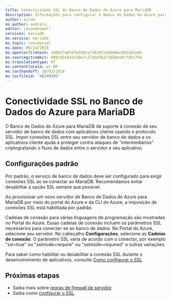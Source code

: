 ```yaml
---
title: Conectividade SSL do Banco de Dados do Azure para MariaDB
description: Informações para configurar o Banco de Dados do Azure para MariaDB e aplicativos associados a fim de usar as conexões SSL adequadamente
author: ajlam
ms.author: andrela
editor: jasonwhowell
services: mariadb
ms.service: mariadb
ms.topic: conceptual
ms.date: 09/24/2018
ms.openlocfilehash: 1d0b27a8fd7e3882a73624fa1b668ac602a85e6b
ms.sourcegitcommit: 609c85e433150e7c27abd3b373d56ee9cf95179a
ms.translationtype: HT
ms.contentlocale: pt-BR
ms.lasthandoff: 10/03/2018
ms.locfileid: "48249495"
---
```

# <a name="ssl-connectivity-in-azure-database-for-mariadb"></a>Conectividade SSL no Banco de Dados do Azure para MariaDB
O Banco de Dados do Azure para MariaDB dá suporte à conexão de seu servidor de banco de dados com aplicativos cliente usando o protocolo SSL. Impor conexões SSL entre seu servidor de banco de dados e os aplicativos cliente ajuda a proteger contra ataques de "intermediários" criptografando o fluxo de dados entre o servidor e seu aplicativo.

## <a name="default-settings"></a>Configurações padrão
Por padrão, o serviço de banco de dados deve ser configurado para exigir conexões SSL ao se conectar ao MariaDB.  Recomendamos evitar desabilitar a opção SSL sempre que possível.

Ao provisionar um novo servidor de Banco de Dados do Azure para MariaDB por meio do portal do Azure e da CLI do Azure, a imposição de conexões SSL está habilitada por padrão.

Cadeias de conexão para várias linguagens de programação são mostradas no Portal do Azure. Essas cadeias de conexão incluem os parâmetros SSL necessários para conectar-se ao banco de dados. No Portal do Azure, selecione seu servidor. No cabeçalho **Configurações**, selecione as **Cadeias de conexão**. O parâmetro SSL varia de acordo com o conector, por exemplo "ssl=true" ou "sslmode=require" ou "sslmode=required" e outras variações.

Para saber como habilitar ou desabilitar a conexão SSL durante o desenvolvimento de aplicativos, consulte [Como configurar o SSL](howto-configure-ssl.md).

## <a name="next-steps"></a>Próximas etapas
- Saiba mais sobre [regras de firewall de servidor](concepts-firewall-rules.md)
- Saiba como [configurar o SSL](howto-configure-ssl.md).
